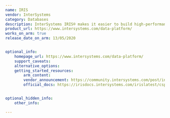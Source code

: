 ```yaml
---
name: IRIS
vendor: InterSystems
category: Databases
description: InterSystems IRIS® makes it easier to build high-performance, machine learning-enabled applications that connect data and application silos.
product_url: https://www.intersystems.com/data-platform/
works_on_arm: true
release_date_on_arm: 13/05/2020


optional_info:
    homepage_url: https://www.intersystems.com/data-platform/
    support_caveats:
    alternative_options:
    getting_started_resources:
        arm_content: 
        vendor_announcement: https://community.intersystems.com/post/intersystems-iris-now-available-aws-graviton2-based-amazon-ec2-instances
        official_docs: https://irisdocs.intersystems.com/irislatest/csp/docbook/DocBook.UI.Page.cls?KEY=ISP_technologies


optional_hidden_info:
    other_info: 

---
```

